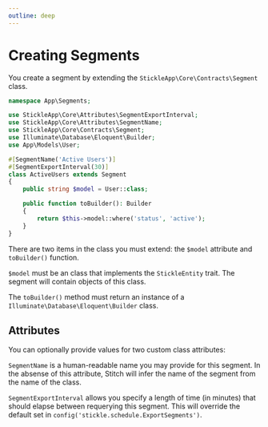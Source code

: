 ```yaml
---
outline: deep
---
```


# Creating Segments

You create a segment by extending the `StickleApp\Core\Contracts\Segment` class.

```php
namespace App\Segments;

use StickleApp\Core\Attributes\SegmentExportInterval;
use StickleApp\Core\Attributes\SegmentName;
use StickleApp\Core\Contracts\Segment;
use Illuminate\Database\Eloquent\Builder;
use App\Models\User;

#[SegmentName('Active Users')]
#[SegmentExportInterval(30)]
class ActiveUsers extends Segment
{
    public string $model = User::class;

    public function toBuilder(): Builder
    {
        return $this->model::where('status', 'active');
    }
}
```

There are two items in the class you must extend: the `$model` attribute and `toBuilder()` function.

`$model` must be an class that implements the `StickleEntity` trait. The segment will contain objects of this class.

The `toBuilder()` method must return an instance of a `Illuminate\Database\Eloquent\Builder` class.

## Attributes

You can optionally provide values for two custom class attributes:

`SegmentName` is a human-readable name you may provide for this segment. In the absense of this attribute, Stitch will infer the name of the segment from the name of the class.

`SegmentExportInterval` allows you specify a length of time (in minutes) that should elapse between requerying this segment. This will override the default set in `config('stickle.schedule.ExportSegments')`.
